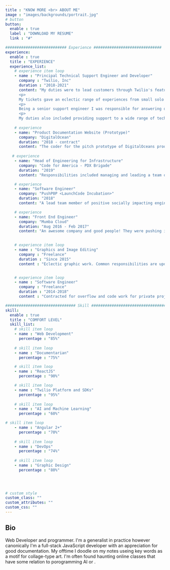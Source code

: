 ```yaml
---
title : "KNOW MORE <br> ABOUT ME"
image : "images/backgrounds/portrait.jpg"
# button
button:
  enable : true
  label : "DOWNLOAD MY RESUME"
  link : "#"

########################### Experience ##############################
experience:
  enable : true
  title : "EXPERIENCE"
  experience_list:
    # experience item loop
    - name : "Principal Technical Support Engineer and Developer"
      company : "Twilio, Inc"
      duration : "2018-2021"
      content: "My duties were to lead customers through Twilio's features which can be complex and not publically visible. To attend daily meetings and provide updates and critical (and constructive) feedback to my co-workers. My job priority was supporting and trailblazing Twilio's new product at the time Flex.
      <p>
      My tickets gave an eclectic range of experiences from small solo developers and start-ups to global businesses and personalized accounts. My duties were to listen and empathize with my customer's concerns and work with my team and guide them in implementing a solution. I would also help educate the customer by shedding a light on our systems so they were more able to self-service in the future.
      <p>
      Being a senior support engineer I was responsible for answering questions for those onboarding and assigning tickets I thought would be good for those ramping up. For both customers and co-workers, I would explain the processes and logic for products that powered Flex like [TaskRouter](https://docs.twilio.com/taskrouter) and [(Flex deprecated) Proxy](https://docs.twilio.com/proxy) to help prime their Twilio experience. 
      <p>
      My duties also included providing support to a wide range of technical issues that would come up using any of Twilio's products that had to do with [Flex](https://flex.twilio.com), an omni-communication virtualized contact center. **Also responsible for writing or updating tutorials, step by steps and updated and ensured the quality of [Flex's public-facing documentation](https://docs.twilio.com/flex).**"
    
    # experience
    - name: "Product Documentation Website (Prototype)"
      company: "DigitalOcean"
      duration: "2018 - contract"
      content: "The coder for the pitch prototype of DigitalOceans product [documentation website](https://docs.digitalocean.com/products/getting-started/). The site was made from a [Hugo Theme](https://gohugo.io)."
  
   # experience
    - name: "Head of Engineering for Infrastructure"
      company: "Code for America - PDX Brigade"
      duration: "2019"
      content: "Responsibilities included managing and leading a team of volunteer engineers to help improve our development process and designing new systems for streamlining our projects and exploring new technology."

    # experience
    - name: "Software Engineer"
      company: "PushP0P <LaunchCode Incubation>"
      duration: "2018"
      content: "A lead team member of positive socially impacting engineers responsible for helping teach and manage our SCRUM and lead software designer for the project technical architecture. The project's focus was a meal-search engine for users with food allergies."

    # experience
    - name: "Front End Engineer"
      company: "Mumba Cloud"
      duration: "Aug 2016 - Feb 2017"
      content: "An awesome company and good people! They were pushing into the frontiers of the web, they taught me how to SCRUM and what it means to build once and update all."

      
    # experience item loop
    - name : "Graphics and Image Editing"
      company : "Freelance"
      duration : "Since 2015"
      content : "Eclectic graphic work. Common responsibilities are updating and resizing images or logos. This includes ensuring they are optimized for the web and reactive to user screen size or device."


    # experience item loop
    - name : "Software Engineer"
      company : "Freelance"
      duration : "2014-2018"
      content : "Contracted for overflow and code work for private projects to gain experience and gain traction in the tech industry"

############################### Skill #################################
skill:
  enable : true
  title : "COMFORT LEVEL"
  skill_list:
    # skill item loop
    - name : "Web Development"
      percentage : "85%"
      
    # skill item loop
    - name : "Documentarian"
      percentage : "75%"

    # skill item loop
    - name : "ReactJS"
      percentage : "90%"

    # skill item loop
    - name : "Twilio Platform and SDKs"
      percentage : "95%"
    
    # skill item loop
    - name : "AI and Machine Learning"
      percentage : "60%"

# skill item loop
    - name : "Angular 2+"
      percentage : "70%"
    
    # skill item loop
    - name : "DevOps"
      percentage : "74%"
      
    # skill item loop
    - name : "Graphic Design"
      percentage : "80%"
      

      

# custom style
custom_class: "" 
custom_attributes: "" 
custom_css: ""
---
```


## Bio 
Web Developer and programmer. I'm a generalist in practice however canonically I'm a full-stack JavaScript developer with an appreciation for good documentation. My offtime I doodle on my notes useing key words as a motif for collage-type art. I'm often found haunting online classes that have some relation to porogramming AI or .

